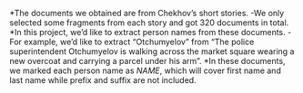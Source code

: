   *The documents we obtained are from Chekhov’s short stories. 
  -We only selected some fragments from each story and got 320 documents in total. 
  *In this project, we’d like to extract person names from these documents. 
  -For example, we’d like to extract “Otchumyelov” from “The police superintendent Otchumyelov is walking across the market square wearing a new overcoat and carrying a parcel under his arm”.
  *In these documents, we marked each person name as *NAME*, which will cover first name and last name while prefix and suffix are not included. 
